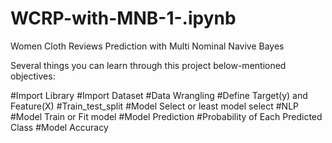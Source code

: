 # WCRP-with-MNB-1-.ipynb
Women Cloth Reviews Prediction with Multi Nominal Navive Bayes

Several things you can learn through this project below-mentioned objectives:

#Import Library #Import Dataset #Data Wrangling #Define Target(y) and Feature(X) #Train_test_split #Model Select or least model select #NLP #Model Train or Fit model #Model Prediction #Probability of Each Predicted Class #Model Accuracy

